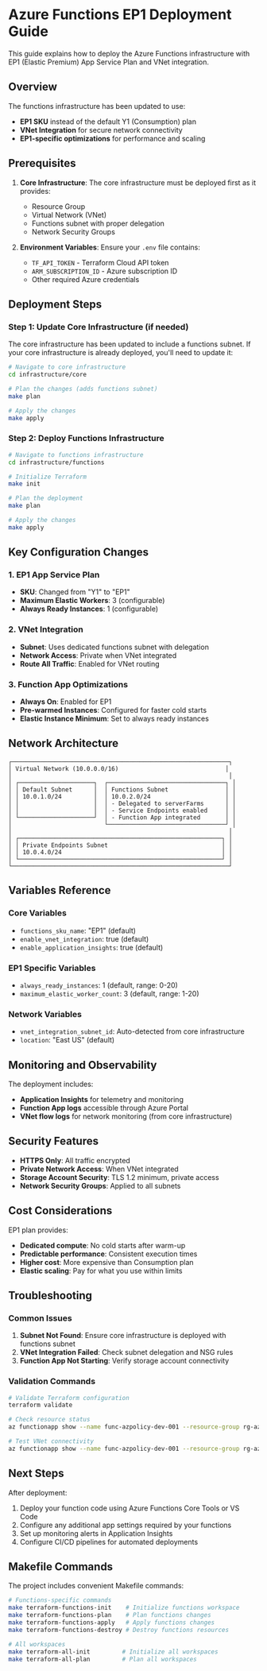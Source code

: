 # Azure Functions EP1 Deployment Guide

This guide explains how to deploy the Azure Functions infrastructure with EP1 (Elastic Premium) App Service Plan and VNet integration.

## Overview

The functions infrastructure has been updated to use:
- **EP1 SKU** instead of the default Y1 (Consumption) plan
- **VNet Integration** for secure network connectivity
- **EP1-specific optimizations** for performance and scaling

## Prerequisites

1. **Core Infrastructure**: The core infrastructure must be deployed first as it provides:
   - Resource Group
   - Virtual Network (VNet)
   - Functions subnet with proper delegation
   - Network Security Groups

2. **Environment Variables**: Ensure your `.env` file contains:
   - `TF_API_TOKEN` - Terraform Cloud API token
   - `ARM_SUBSCRIPTION_ID` - Azure subscription ID
   - Other required Azure credentials

## Deployment Steps

### Step 1: Update Core Infrastructure (if needed)

The core infrastructure has been updated to include a functions subnet. If your core infrastructure is already deployed, you'll need to update it:

```bash
# Navigate to core infrastructure
cd infrastructure/core

# Plan the changes (adds functions subnet)
make plan

# Apply the changes
make apply
```

### Step 2: Deploy Functions Infrastructure

```bash
# Navigate to functions infrastructure
cd infrastructure/functions

# Initialize Terraform
make init

# Plan the deployment
make plan

# Apply the changes
make apply
```

## Key Configuration Changes

### 1. EP1 App Service Plan
- **SKU**: Changed from "Y1" to "EP1"
- **Maximum Elastic Workers**: 3 (configurable)
- **Always Ready Instances**: 1 (configurable)

### 2. VNet Integration
- **Subnet**: Uses dedicated functions subnet with delegation
- **Network Access**: Private when VNet integrated
- **Route All Traffic**: Enabled for VNet routing

### 3. Function App Optimizations
- **Always On**: Enabled for EP1
- **Pre-warmed Instances**: Configured for faster cold starts
- **Elastic Instance Minimum**: Set to always ready instances

## Network Architecture

```
┌─────────────────────────────────────────────────────────────┐
│ Virtual Network (10.0.0.0/16)                              │
│                                                             │
│ ┌─────────────────────┐  ┌─────────────────────────────────┐ │
│ │ Default Subnet      │  │ Functions Subnet                │ │
│ │ 10.0.1.0/24         │  │ 10.0.2.0/24                     │ │
│ │                     │  │ - Delegated to serverFarms      │ │
│ │                     │  │ - Service Endpoints enabled     │ │
│ └─────────────────────┘  │ - Function App integrated       │ │
│                          └─────────────────────────────────┘ │
│                                                             │
│ ┌─────────────────────────────────────────────────────────┐ │
│ │ Private Endpoints Subnet                                │ │
│ │ 10.0.4.0/24                                             │ │
│ └─────────────────────────────────────────────────────────┘ │
└─────────────────────────────────────────────────────────────┘
```

## Variables Reference

### Core Variables
- `functions_sku_name`: "EP1" (default)
- `enable_vnet_integration`: true (default)
- `enable_application_insights`: true (default)

### EP1 Specific Variables
- `always_ready_instances`: 1 (default, range: 0-20)
- `maximum_elastic_worker_count`: 3 (default, range: 1-20)

### Network Variables
- `vnet_integration_subnet_id`: Auto-detected from core infrastructure
- `location`: "East US" (default)

## Monitoring and Observability

The deployment includes:
- **Application Insights** for telemetry and monitoring
- **Function App logs** accessible through Azure Portal
- **VNet flow logs** for network monitoring (from core infrastructure)

## Security Features

- **HTTPS Only**: All traffic encrypted
- **Private Network Access**: When VNet integrated
- **Storage Account Security**: TLS 1.2 minimum, private access
- **Network Security Groups**: Applied to all subnets

## Cost Considerations

EP1 plan provides:
- **Dedicated compute**: No cold starts after warm-up
- **Predictable performance**: Consistent execution times
- **Higher cost**: More expensive than Consumption plan
- **Elastic scaling**: Pay for what you use within limits

## Troubleshooting

### Common Issues

1. **Subnet Not Found**: Ensure core infrastructure is deployed with functions subnet
2. **VNet Integration Failed**: Check subnet delegation and NSG rules
3. **Function App Not Starting**: Verify storage account connectivity

### Validation Commands

```bash
# Validate Terraform configuration
terraform validate

# Check resource status
az functionapp show --name func-azpolicy-dev-001 --resource-group rg-azpolicy-dev-eastus

# Test VNet connectivity
az functionapp show --name func-azpolicy-dev-001 --resource-group rg-azpolicy-dev-eastus --query "virtualNetworkSubnetId"
```

## Next Steps

After deployment:
1. Deploy your function code using Azure Functions Core Tools or VS Code
2. Configure any additional app settings required by your functions
3. Set up monitoring alerts in Application Insights
4. Configure CI/CD pipelines for automated deployments

## Makefile Commands

The project includes convenient Makefile commands:

```bash
# Functions-specific commands
make terraform-functions-init    # Initialize functions workspace
make terraform-functions-plan    # Plan functions changes
make terraform-functions-apply   # Apply functions changes
make terraform-functions-destroy # Destroy functions resources

# All workspaces
make terraform-all-init         # Initialize all workspaces
make terraform-all-plan         # Plan all workspaces
